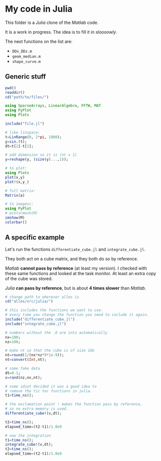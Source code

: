 # My code in Julia

This folder is a _Julia_ clone of the _Matlab_ code.

It is a work in progress. The idea is to fill it in _sloooowly_.

The next functions on the list are:

 * ```DDx_DDz.m```
 * ```geom_median.m```
 * ```shape_curve.m```

## Generic stuff

```julia
pwd()
readdir()
cd("path/to/files/")

using SparseArrays, LinearAlgebra, FFTW, MAT
using PyPlot
using Plots

include("file.jl")

# like linspace:
t=LinRange(0, 2*pi, 1000);
y=sin.(t);
dt=t[2]-t[1];

# add dimension so it is (nt x 1)
y=reshape(y, (size(y)...,1));

# to plot:
using Plots
plot(x,y)
plot!(x,y_)

# full matrix:
Matrix(a)

# to imagesc:
using PyPlot
# pcolormesh(M)
imshow(M)
colorbar()
```

## A specific example

Let's run the functions ```differentiate_cube.jl``` and ```integrate_cube.jl```.

They both act on a cube matrix, and they both do so by reference.

*Matlab* __cannot pass by reference__ (at least my version). I checked with these same functions and looked at the task monitor. At least an extra copy of the cube was stored.

*Julia* __can pass by reference__, but is about __4 times slower__ than *Matlab*.

```julia
# change path to wherever alles is
cd("alles/src/julia/")

# this includes the functions we want to use.
# every time you change the function you need to include it again.
include("differentiate_cube.jl")
include("integrate_cube.jl")

# numbers without the .0 are ints automatically
nx=100;
nz=100;

# make nt so that the cube is of size 1Gb
nt=round(1/(nx*nz*8*1e-9));
nt=convert(Int,nt);

# some fake data
dt=0.1;
v=rand(nz,nx,nt);

# some idiot decided it was a good idea to
# remove the tic toc functions in julia.
t1=time_ns();

# the exclamation point ! makes the function pass by reference,
# so no extra memory is used.
differentiate_cube!(v,dt);

t2=time_ns();
elapsed_time=(t2-t1)/1.0e9

# now the integration
t1=time_ns();
integrate_cube!(v,dt);
t2=time_ns();
elapsed_time=(t2-t1)/1.0e9
```
